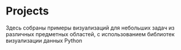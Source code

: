 # Projects
Здесь собраны примеры визуализаций для небольших задач из различных предметных областей, с использованием библиотек визуализации данных Python
